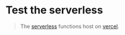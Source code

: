 # Test the serverless

> The [serverless] functions host on [vercel].

<!-- Links -->

[serverless]: https://vercel.com/docs/concepts/functions/supported-languages#using-typescript
[vercel]: https://vercel.com/
